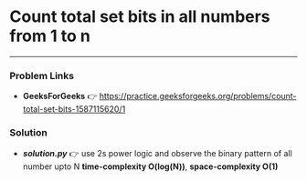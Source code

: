 # Count total set bits in all numbers from 1 to n

---

### Problem Links
- **__GeeksForGeeks__** :point_right: https://practice.geeksforgeeks.org/problems/count-total-set-bits-1587115620/1

### Solution
- **_solution.py_** :point_right: use 2s power logic and observe the binary pattern of all number upto N **time-complexity O(log(N))**, **space-complexity O(1)**
